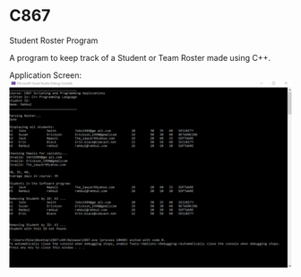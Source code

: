# C867
Student Roster Program

A program to keep track of a Student or Team Roster made using C++.

Application Screen:
![Main Menu](https://raw.githubusercontent.com/Rahbui/Images/master/Student%20Roster.png)
